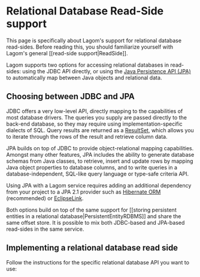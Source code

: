 # Relational Database Read-Side support

This page is specifically about Lagom's support for relational database read-sides.  Before reading this, you should familiarize yourself with Lagom's general [[read-side support|ReadSide]].

Lagom supports two options for accessing relational databases in read-sides: using the JDBC API directly, or using the [Java Persistence API (JPA)](http://www.oracle.com/technetwork/java/javaee/tech/persistence-jsp-140049.html) to automatically map between Java objects and relational data.

## Choosing between JDBC and JPA

JDBC offers a very low-level API, directly mapping to the capabilities of most database drivers. The queries you supply are passed directly to the back-end database, so they may require using implementation-specific dialects of SQL. Query results are returned as a [ResultSet](https://docs.oracle.com/javase/7/docs/api/java/sql/ResultSet.html), which allows you to iterate through the rows of the result and retrieve column data.

JPA builds on top of JDBC to provide object-relational mapping capabilities. Amongst many other features, JPA includes the ability to generate database schemas from Java classes, to retrieve, insert and update rows by mapping Java object properties to database columns, and to write queries in a database-independent, SQL-like query language or type-safe criteria API.

Using JPA with a Lagom service requires adding an additional dependency from your project to a JPA 2.1 provider such as [Hibernate ORM](http://hibernate.org/orm/) (recommended) or [EclipseLink](https://www.eclipse.org/eclipselink/).

Both options build on top of the same support for [[storing persistent entities in a relational database|PersistentEntityRDBMS]] and share the same offset store. It is possible to mix both JDBC-based and JPA-based read-sides in the same service.

## Implementing a relational database read side

Follow the instructions for the specific relational database API you want to use:
